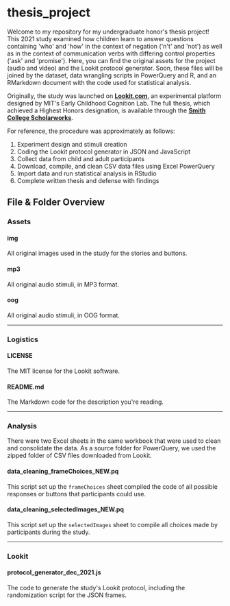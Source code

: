 # thesis_project

Welcome to my repository for my undergraduate honor's thesis project! This 2021 study examined how children learn to answer questions containing 'who' and 'how' in the context of negation ('n't' and 'not') as well as in the context of communication verbs with differing control properties ('ask' and 'promise'). Here, you can find the original assets for the project (audio and video) and the Lookit protocol generator. Soon, these files will be joined by the dataset, data wrangling scripts in PowerQuery and R, and an RMarkdown document with the code used for statistical analysis.  

Originally, the study was launched on **[Lookit.com](https://lookit.mit.edu/)**, an experimental platform designed by MIT's Early Childhood Cognition Lab. The full thesis, which achieved a Highest Honors designation, is available through the **[Smith College Scholarworks](https://scholarworks.smith.edu/theses/2358/)**.

For reference, the procedure was approximately as follows:
1. Experiment design and stimuli creation
2. Coding the Lookit protocol generator in JSON and JavaScript
3. Collect data from child and adult participants
4. Download, compile, and clean CSV data files using Excel PowerQuery
5. Import data and run statistical analysis in RStudio
6. Complete written thesis and defense with findings  
  
    
    

## File & Folder Overview

### Assets

#### img

All original images used in the study for the stories and buttons.

#### mp3

All original audio stimuli, in MP3 format.

#### oog

All original audio stimuli, in OOG format.

---

### Logistics

#### LICENSE

The MIT license for the Lookit software.

#### README.md

The Markdown code for the description you're reading.

---

### Analysis
There were two Excel sheets in the same workbook that were used to clean and consolidate the data. As a source folder for PowerQuery, we used the zipped folder of CSV files downloaded from Lookit. 

#### data_cleaning_frameChoices_NEW.pq

This script set up the `frameChoices` sheet compiled the code of all possible responses or buttons that participants could use. 

#### data_cleaning_selectedImages_NEW.pq

This script set up the `selectedImages` sheet to compile all choices made by participants during the study.

---

### Lookit
#### protocol_generator_dec_2021.js

The code to generate the study's Lookit protocol, including the randomization script for the JSON frames.

